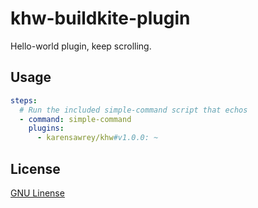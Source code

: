 # khw-buildkite-plugin
Hello-world plugin, keep scrolling.

## Usage

```yml
steps:
  # Run the included simple-command script that echos
  - command: simple-command
    plugins:
      - karensawrey/khw#v1.0.0: ~
```

## License

[GNU Linense](https://www.gnu.org/licenses/gpl-3.0.en.html)
